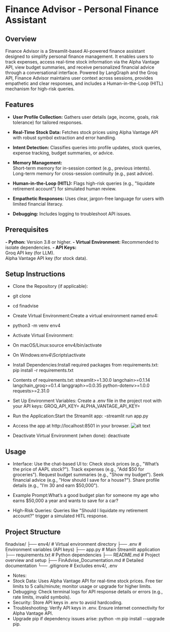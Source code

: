 # Finance Advisor - Personal Finance Assistant

## Overview
Finance Advisor is a Streamlit-based AI-powered finance assistant designed to simplify personal finance management. It enables users to track expenses, access real-time stock information via the Alpha Vantage API, view budget summaries, and receive personalized financial advice through a conversational interface. Powered by LangGraph and the Groq API, Finance Advisor maintains user context across sessions, provides empathetic and clear responses, and includes a Human-in-the-Loop (HITL) mechanism for high-risk queries.


## Features
- **User Profile Collection:** Gathers user details (age, income, goals, risk tolerance) for tailored responses.
- **Real-Time Stock Data:** Fetches stock prices using Alpha Vantage API with robust symbol extraction and error handling.
- **Intent Detection:** Classifies queries into profile updates, stock queries, expense tracking, budget summaries, or advice.
- **Memory Management:**
    <br>Short-term memory for in-session context (e.g., previous intents).
    <br>Long-term memory for cross-session continuity (e.g., past advice).


- **Human-in-the-Loop (HITL):** Flags high-risk queries (e.g., "liquidate retirement account") for simulated human review.
- **Empathetic Responses:** Uses clear, jargon-free language for users with limited financial literacy.
- **Debugging:** Includes logging to troubleshoot API issues.

## Prerequisites
**- Python:** Version 3.8 or higher.
**- Virtual Environment:** Recommended to isolate dependencies.
**- API Keys:**
    <br>Groq API key (for LLM).
    <br>Alpha Vantage API key (for stock data).

## Setup Instructions
- Clone the Repository (if applicable):
- git clone <repository-url>
- cd finadvise


- Create Virtual Environment:Create a virtual environment named env4:
- python3 -m venv env4

- Activate Virtual Environment:

- On macOS/Linux:source env4/bin/activate

- On Windows:env4\Scripts\activate

- Install Dependencies:Install required packages from requirements.txt:
    pip install -r requirements.txt

- Contents of requirements.txt:
    streamlit>=1.30.0
    langchain>=0.1.14
    langchain_groq>=0.1.4
    langgraph>=0.0.35
    python-dotenv>=1.0.0
    requests>=2.31.0

- Set Up Environment Variables: Create a .env file in the project root with your API keys:
    GROQ_API_KEY=<your-groq-api-key>
    ALPHA_VANTAGE_API_KEY=<your-alpha-vantage-api-key>


- Run the Application:Start the Streamlit app:
    -streamlit run app.py

- Access the app at http://localhost:8501 in your browser.
![alt text](image.jpg)

- Deactivate Virtual Environment (when done):
    deactivate

## Usage
- Interface: Use the chat-based UI to:
    Check stock prices (e.g., "What’s the price of AAPL stock?").
    Track expenses (e.g., "Add $50 for groceries").
    Request budget summaries (e.g., "Show my budget").
    Seek financial advice (e.g., "How should I save for a house?").
    Share profile details (e.g., "I’m 30 and earn $50,000").

- Example Prompt:What’s a good budget plan for someone my age who earns $50,000 a year and wants to save for a car?

- High-Risk Queries: Queries like "Should I liquidate my retirement account?" trigger a simulated HITL response.

## Project Structure
finadvise/
├── env4/                   # Virtual environment directory
├── .env                    # Environment variables (API keys)
├── app.py                  # Main Streamlit application
├── requirements.txt        # Python dependencies
├── README.md               # Project overview and setup
├── FinAdvise_Documentation.md  # Detailed documentation
└── .gitignore              # Excludes env4/, .env

- Notes:
- Stock Data: Uses Alpha Vantage API for real-time stock prices. Free tier limits to 5 calls/minute; monitor usage or upgrade for higher limits.
- Debugging: Check terminal logs for API response details or errors (e.g., rate limits, invalid symbols).
- Security: Store API keys in .env to avoid hardcoding.
- Troubleshooting:
    Verify API keys in .env.
    Ensure internet connectivity for Alpha Vantage API.
- Upgrade pip if dependency issues arise: python -m pip install --upgrade pip.